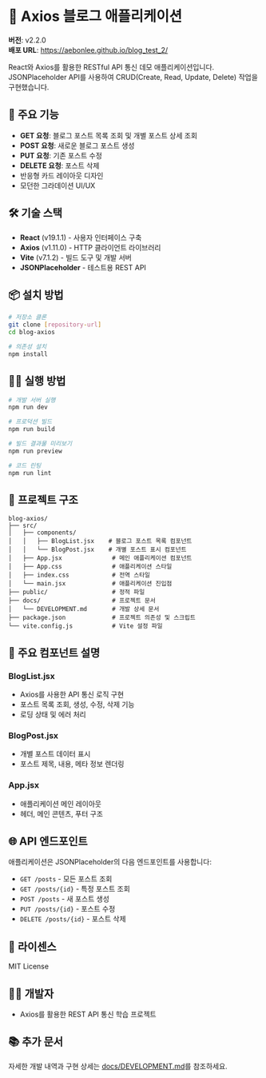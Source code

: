 # 📝 Axios 블로그 애플리케이션

**버전**: v2.2.0  
**배포 URL**: https://aebonlee.github.io/blog_test_2/

React와 Axios를 활용한 RESTful API 통신 데모 애플리케이션입니다. JSONPlaceholder API를 사용하여 CRUD(Create, Read, Update, Delete) 작업을 구현했습니다.

## 🚀 주요 기능

- **GET 요청**: 블로그 포스트 목록 조회 및 개별 포스트 상세 조회
- **POST 요청**: 새로운 블로그 포스트 생성
- **PUT 요청**: 기존 포스트 수정
- **DELETE 요청**: 포스트 삭제
- 반응형 카드 레이아웃 디자인
- 모던한 그라데이션 UI/UX

## 🛠️ 기술 스택

- **React** (v19.1.1) - 사용자 인터페이스 구축
- **Axios** (v1.11.0) - HTTP 클라이언트 라이브러리
- **Vite** (v7.1.2) - 빌드 도구 및 개발 서버
- **JSONPlaceholder** - 테스트용 REST API

## 📦 설치 방법

```bash
# 저장소 클론
git clone [repository-url]
cd blog-axios

# 의존성 설치
npm install
```

## 🏃‍♂️ 실행 방법

```bash
# 개발 서버 실행
npm run dev

# 프로덕션 빌드
npm run build

# 빌드 결과물 미리보기
npm run preview

# 코드 린팅
npm run lint
```

## 📁 프로젝트 구조

```
blog-axios/
├── src/
│   ├── components/
│   │   ├── BlogList.jsx    # 블로그 포스트 목록 컴포넌트
│   │   └── BlogPost.jsx    # 개별 포스트 표시 컴포넌트
│   ├── App.jsx              # 메인 애플리케이션 컴포넌트
│   ├── App.css              # 애플리케이션 스타일
│   ├── index.css            # 전역 스타일
│   └── main.jsx             # 애플리케이션 진입점
├── public/                  # 정적 파일
├── docs/                    # 프로젝트 문서
│   └── DEVELOPMENT.md       # 개발 상세 문서
├── package.json             # 프로젝트 의존성 및 스크립트
└── vite.config.js           # Vite 설정 파일
```

## 🎯 주요 컴포넌트 설명

### BlogList.jsx
- Axios를 사용한 API 통신 로직 구현
- 포스트 목록 조회, 생성, 수정, 삭제 기능
- 로딩 상태 및 에러 처리

### BlogPost.jsx
- 개별 포스트 데이터 표시
- 포스트 제목, 내용, 메타 정보 렌더링

### App.jsx
- 애플리케이션 메인 레이아웃
- 헤더, 메인 콘텐츠, 푸터 구조

## 🌐 API 엔드포인트

애플리케이션은 JSONPlaceholder의 다음 엔드포인트를 사용합니다:

- `GET /posts` - 모든 포스트 조회
- `GET /posts/{id}` - 특정 포스트 조회
- `POST /posts` - 새 포스트 생성
- `PUT /posts/{id}` - 포스트 수정
- `DELETE /posts/{id}` - 포스트 삭제

## 📝 라이센스

MIT License

## 👨‍💻 개발자

- Axios를 활용한 REST API 통신 학습 프로젝트

## 📚 추가 문서

자세한 개발 내역과 구현 상세는 [docs/DEVELOPMENT.md](./docs/DEVELOPMENT.md)를 참조하세요.
